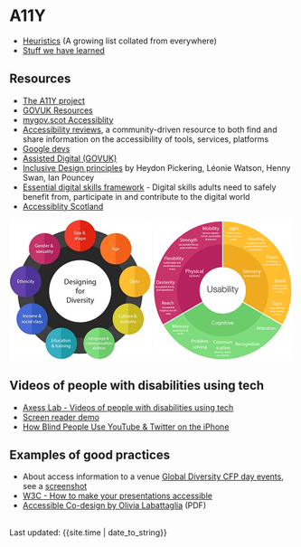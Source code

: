 # A11Y


- [Heuristics](heuristics.md) (A growing list collated from everywhere)
- [Stuff we have learned](learning.md)


## Resources
 - [The A11Y project](https://a11yproject.com)
 - [GOVUK Resources](https://github.com/alphagov/accessibility-community-notes-and-discussion/wiki/resources)
 - [mygov.scot Accessiblity](https://resources.mygov.scot/design-standards/accessibility/)
 - [Accessibility reviews](https://a11y.reviews/), a community-driven resource to both find and share information on the accessibility of tools, services, platforms
 - [Google devs](https://developers.google.com/web/fundamentals/accessibility/)
 - [Assisted Digital (GOVUK)](https://www.gov.uk/service-manual/helping-people-to-use-your-service/assisted-digital-support-introduction#users-who-need-assisted-digital-support)
 - [Inclusive Design principles](https://inclusivedesignprinciples.org/) by Heydon Pickering, Léonie Watson, Henny Swan, Ian Pouncey
 - [Essential digital skills framework](https://www.gov.uk/government/publications/essential-digital-skills-framework) - Digital skills adults need to safely benefit from, participate in and contribute to the digital world
 - [Accessiblity Scotland](https://accessibility.scot/)


[![Diagram for Designing for diversity: size & shape, age, diets, culture and customs, language & communication abilities, education & training, income & social class, ethnicity, gender & sexuality](/images/designing-for-diversity-thumbnail.jpg)](https://scotentsd.github.io/a11y/images/designing-for-diversity.jpeg) [![Diagram for usability: sensory (sight, hearing, touch, smell, taste), cognitive (memory, problem solving, communication, recognition, attention), physical (reach, dexterity, flexibility, strengh, mobility)](/images/Usability-wheel-thumbnail.png)](https://scotentsd.github.io/a11y/images/usability-wheel.png)

## Videos of people with disabilities using tech
- [Axess Lab - Videos of people with disabilities using tech](https://axesslab.com/tech-youtubers/)
- [Screen reader demo](https://youtu.be/dEbl5jvLKGQ)
- [How Blind People Use YouTube & Twitter on the iPhone](https://youtu.be/c0nvdiRdehw)

## Examples of good practices
- About access information to a venue [Global Diversity CFP day events](https://www.globaldiversitycfpday.com/), see a [screenshot](/images/acces-info-good-practices.png)
 - [W3C - How to make your presentations accessible](https://www.w3.org/WAI/teach-advocate/accessible-presentations/)
 - [Accessible Co-design by Olivia Labattaglia](/files/OliviaLabattaglia-a11y-codesign.pdf) (PDF)
<br>
<div>Last updated: {{site.time | date_to_string}}</div>

